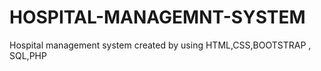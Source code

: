 # HOSPITAL-MANAGEMNT-SYSTEM
Hospital management system created by using HTML,CSS,BOOTSTRAP , SQL,PHP
